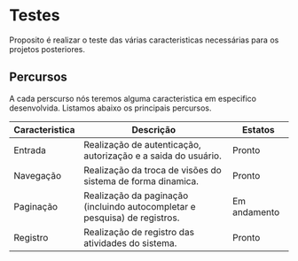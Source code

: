 # Testes
Proposito é realizar o teste das várias caracteristicas necessárias para os projetos posteriores.

## Percursos
A cada perscurso nós teremos alguma caracteristica em especifico desenvolvida. Listamos abaixo os principais percursos.

| Caracteristica | Descrição | Estatos  |
|---|---|---|
| Entrada| Realização de autenticação, autorização e a saida do usuário. | Pronto |
| Navegação | Realização da troca de visões do sistema de forma dinamica. | Pronto | 
| Paginação | Realização da paginação (incluindo autocompletar e pesquisa) de registros. | Em andamento |
| Registro | Realização de registro das atividades do sistema. | Pronto |
